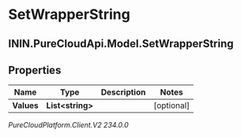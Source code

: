 # SetWrapperString

## ININ.PureCloudApi.Model.SetWrapperString

## Properties

|Name | Type | Description | Notes|
|------------ | ------------- | ------------- | -------------|
| **Values** | **List&lt;string&gt;** |  | [optional] |



_PureCloudPlatform.Client.V2 234.0.0_
